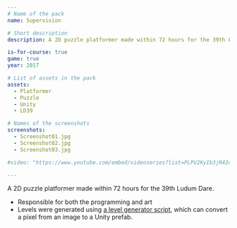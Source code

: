 ```yaml
---
# Name of the pack
name: Supervision

# Short description
description: A 2D puzzle platformer made within 72 hours for the 39th Ludum Dare.

is-for-course: true
game: true
year: 2017

# List of assets in the pack
assets:
  - Platformer
  - Puzzle
  - Unity
  - LD39

# Names of the screenshots
screenshots:
  - Screenshot01.jpg
  - Screenshot02.jpg
  - Screenshot03.jpg

#video: "https://www.youtube.com/embed/videoseries?list=PLPV2KyIb3jR42oVBU6K2DIL6Y22Ry9J1c"

---
```


A 2D puzzle platformer made within 72 hours for the 39th Ludum Dare.

* Responsible for both the programming and art
* Levels were generated using [a level generator script](https://github.com/RudraNilBasu/LD39/blob/master/LD39/LD39/Assets/Scripts/LevelGenerator.cs), which can convert a pixel from an image to a Unity prefab.
